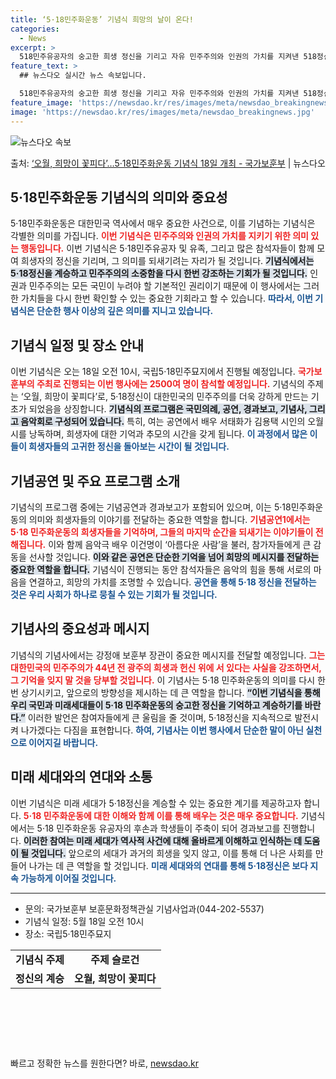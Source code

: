 ```yaml
---
title: ‘5·18민주화운동’ 기념식 희망의 날이 온다!
categories:
  - News
excerpt: >
  518민주유공자의 숭고한 희생 정신을 기리고 자유 민주주의와 인권의 가치를 지켜낸 518정신을 계승하기 위한…
feature_text: >
  ## 뉴스다오 실시간 뉴스 속보입니다.

  518민주유공자의 숭고한 희생 정신을 기리고 자유 민주주의와 인권의 가치를 지켜낸 518정신을 계승하기 위한…
feature_image: 'https://newsdao.kr/res/images/meta/newsdao_breakingnews.jpg'
image: 'https://newsdao.kr/res/images/meta/newsdao_breakingnews.jpg'
---
```


![뉴스다오 속보](https://newsdao.kr/res/images/meta/newsdao_breakingnews.jpg)

<p>출처: <a href="https://newsdao.kr/3835" rel="dofollow">‘오월, 희망이 꽃피다’…5·18민주화운동 기념식 18일 개최 - 국가보훈부</a> | 뉴스다오</p>

<h2 data-ke-size="size26">5·18민주화운동 기념식의 의미와 중요성</h2>

<p data-ke-size="size16">5·18민주화운동은 대한민국 역사에서 매우 중요한 사건으로, 이를 기념하는 기념식은 각별한 의미를 가집니다. <b><span style="color: #ee2323;">이번 기념식은 민주주의와 인권의 가치를 지키기 위한 의미 있는 행동입니다.</span></b> 이번 기념식은 5·18민주유공자 및 유족, 그리고 많은 참석자들이 함께 모여 희생자의 정신을 기리며, 그 의미를 되새기려는 자리가 될 것입니다. <b><span style="background-color: #21538527;">기념식에서는 5·18정신을 계승하고 민주주의의 소중함을 다시 한번 강조하는 기회가 될 것입니다.</span></b> 인권과 민주주의는 모든 국민이 누려야 할 기본적인 권리이기 때문에 이 행사에서는 그러한 가치들을 다시 한번 확인할 수 있는 중요한 기회라고 할 수 있습니다. <b><span style="color: #1a5490;">따라서, 이번 기념식은 단순한 행사 이상의 깊은 의미를 지니고 있습니다.</span></b></p>

<h2 data-ke-size="size26">기념식 일정 및 장소 안내</h2>

<p data-ke-size="size16">이번 기념식은 오는 18일 오전 10시, 국립5·18민주묘지에서 진행될 예정입니다. <b><span style="color: #ee2323;">국가보훈부의 주최로 진행되는 이번 행사에는 2500여 명이 참석할 예정입니다.</span></b> 기념식의 주제는 ‘오월, 희망이 꽃피다’로, 5·18정신이 대한민국의 민주주의를 더욱 강하게 만드는 기초가 되었음을 상징합니다. <b><span style="background-color: #21538527;">기념식의 프로그램은 국민의례, 공연, 경과보고, 기념사, 그리고 음악회로 구성되어 있습니다.</span></b> 특히, 여는 공연에서 배우 서태화가 김용택 시인의 오월시를 낭독하며, 희생자에 대한 기억과 추모의 시간을 갖게 됩니다. <b><span style="color: #1a5490;">이 과정에서 많은 이들이 희생자들의 고귀한 정신을 돌아보는 시간이 될 것입니다.</span></b></p>

<h2 data-ke-size="size26">기념공연 및 주요 프로그램 소개</h2>

<p data-ke-size="size16">기념식의 프로그램 중에는 기념공연과 경과보고가 포함되어 있으며, 이는 5·18민주화운동의 의미와 희생자들의 이야기를 전달하는 중요한 역할을 합니다. <b><span style="color: #ee2323;">기념공연1에서는 5·18 민주화운동의 희생자들을 기억하며, 그들의 마지막 순간을 되새기는 이야기들이 전해집니다.</span></b> 이와 함께 음악극 배우 이건명이 ‘아름다운 사람’을 불러, 참가자들에게 큰 감동을 선사할 것입니다. <b><span style="background-color: #21538527;">이와 같은 공연은 단순한 기억을 넘어 희망의 메시지를 전달하는 중요한 역할을 합니다.</span></b> 기념식이 진행되는 동안 참석자들은 음악의 힘을 통해 서로의 마음을 연결하고, 희망의 가치를 조명할 수 있습니다. <b><span style="color: #1a5490;">공연을 통해 5·18 정신을 전달하는 것은 우리 사회가 하나로 뭉칠 수 있는 기회가 될 것입니다.</span></b></p>

<h2 data-ke-size="size26">기념사의 중요성과 메시지</h2>

<p data-ke-size="size16">기념식의 기념사에서는 강정애 보훈부 장관이 중요한 메시지를 전달할 예정입니다. <b><span style="color: #ee2323;">그는 대한민국의 민주주의가 44년 전 광주의 희생과 헌신 위에 서 있다는 사실을 강조하면서, 그 기억을 잊지 말 것을 당부할 것입니다.</span></b> 이 기념사는 5·18 민주화운동의 의미를 다시 한번 상기시키고, 앞으로의 방향성을 제시하는 데 큰 역할을 합니다. <b><span style="background-color: #21538527;">“이번 기념식을 통해 우리 국민과 미래세대들이 5·18 민주화운동의 숭고한 정신을 기억하고 계승하기를 바란다.”</span></b> 이러한 발언은 참여자들에게 큰 울림을 줄 것이며, 5·18정신을 지속적으로 발전시켜 나가겠다는 다짐을 표현합니다. <b><span style="color: #1a5490;">하여, 기념사는 이번 행사에서 단순한 말이 아닌 실천으로 이어지길 바랍니다.</span></b></p>

<h2 data-ke-size="size26">미래 세대와의 연대와 소통</h2>

<p data-ke-size="size16">이번 기념식은 미래 세대가 5·18정신을 계승할 수 있는 중요한 계기를 제공하고자 합니다. <b><span style="color: #ee2323;">5·18 민주화운동에 대한 이해와 함께 이를 통해 배우는 것은 매우 중요합니다.</span></b> 기념식에서는 5·18 민주화운동 유공자의 후손과 학생들이 주축이 되어 경과보고를 진행합니다. <b><span style="background-color: #21538527;">이러한 참여는 미래 세대가 역사적 사건에 대해 올바르게 이해하고 인식하는 데 도움이 될 것입니다.</span></b> 앞으로의 세대가 과거의 희생을 잊지 않고, 이를 통해 더 나은 사회를 만들어 나가는 데 큰 역할을 할 것입니다. <b><span style="color: #1a5490;">미래 세대와의 연대를 통해 5·18정신은 보다 지속 가능하게 이어질 것입니다.</span></b></p>

<hr>

<ul>
  <li>문의: 국가보훈부 보훈문화정책관실 기념사업과(044-202-5537)</li>
  <li>기념식 일정: 5월 18일 오전 10시</li>
  <li>장소: 국립5·18민주묘지</li>
</ul>

<table>
  <tr>
    <td style="text-align: center; height: 17px;"><b>기념식 주제</b></td>
    <td style="text-align: center; height: 17px;"><b>주제 슬로건</b></td>
  </tr>
  <tr>
    <td style="text-align: center; height: 17px;"><b>정신의 계승</b></td>
    <td style="text-align: center; height: 17px;"><b>오월, 희망이 꽃피다</b></td>
  </tr>
</table>

<p data-ke-size="size16">&nbsp;</p>

<p data-ke-size="size16">&nbsp;</p>

<p data-ke-size="size16">&nbsp;</p> 

빠르고 정확한 뉴스를 원한다면? 바로, <a href="https://newsdao.kr" rel="dofollow">newsdao.kr</a>


